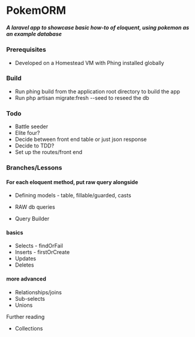 # PokemORM

##### A laravel app to showcase basic how-to of eloquent, using pokemon as an example database

### Prerequisites
- Developed on a Homestead VM with Phing installed globally

### Build

- Run phing build from the application root directory to build the app
- Run php artisan migrate:fresh --seed to reseed the db

### Todo
- Battle seeder
- Elite four?
- Decide between front end table or just json response
- Decide to TDD?
- Set up the routes/front end

### Branches/Lessons
#### For each eloquent method, put raw query alongside
- Defining models - table, fillable/guarded, casts

- RAW db queries
- Query Builder
#### basics
- Selects - findOrFail
- Inserts - firstOrCreate
- Updates
- Deletes
#### more advanced
- Relationships/joins
- Sub-selects
- Unions

Further reading
- Collections

